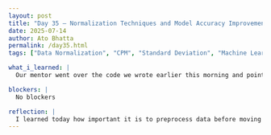```yaml
---
layout: post  
title: "Day 35 – Normalization Techniques and Model Accuracy Improvements"  
date: 2025-07-14  
author: Ato Bhatta  
permalink: /day35.html  
tags: ["Data Normalization", "CPM", "Standard Deviation", "Machine Learning", "Model Accuracy"]

what_i_learned: |
  Our mentor went over the code we wrote earlier this morning and pointed out areas that required work, particularly with regard to how we were figuring out and interpreting model correctness.  Our process was greatly improved by this explanation.  After that, he gave us an overview of normalization and scaling and discussed their significance for machine learning.  The standard deviation and its significance in comprehending data distribution were also covered. Following that, we focused on normalizing our code to use CPM (Counts Per Million).  In order to accurately modify gene expression values for comparison and subsequent model training, this step was helpful.  All things considered, these preprocessing enhancements increased the consistency and significance of our findings.

blockers: |
  No blockers

reflection: |
  I learned today how important it is to preprocess data before moving on to modeling.  Understanding normalization and standard deviation made it clear how improper handling of raw data could cause the algorithm to make mistakes.  It also demonstrated how careful data preparation can produce accuracy findings that are better and more reliable.  I'm beginning to gain confidence in my ability to organize a streamlined and efficient machine learning approach.
---
```


